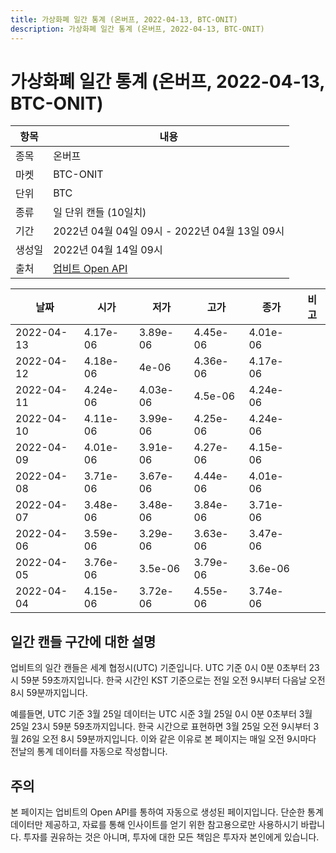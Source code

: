 ```yaml
---
title: 가상화폐 일간 통계 (온버프, 2022-04-13, BTC-ONIT)
description: 가상화폐 일간 통계 (온버프, 2022-04-13, BTC-ONIT)
---
```



가상화폐 일간 통계 (온버프, 2022-04-13, BTC-ONIT)
===

|항목|내용|
|--|--|
|종목|온버프|
|마켓|BTC-ONIT|
|단위|BTC|
|종류|일 단위 캔들 (10일치)|
|기간|2022년 04월 04일 09시 - 2022년 04월 13일 09시|
|생성일|2022년 04월 14일 09시|
|출처|[업비트 Open API](https://docs.upbit.com)|


|날짜|시가|저가|고가|종가|비고|
|--|--|--|--|--|--|
|2022-04-13|4.17e-06|3.89e-06|4.45e-06|4.01e-06|    |
|2022-04-12|4.18e-06|4e-06|4.36e-06|4.17e-06|    |
|2022-04-11|4.24e-06|4.03e-06|4.5e-06|4.24e-06|    |
|2022-04-10|4.11e-06|3.99e-06|4.25e-06|4.24e-06|    |
|2022-04-09|4.01e-06|3.91e-06|4.27e-06|4.15e-06|    |
|2022-04-08|3.71e-06|3.67e-06|4.44e-06|4.01e-06|    |
|2022-04-07|3.48e-06|3.48e-06|3.84e-06|3.71e-06|    |
|2022-04-06|3.59e-06|3.29e-06|3.63e-06|3.47e-06|    |
|2022-04-05|3.76e-06|3.5e-06|3.79e-06|3.6e-06|    |
|2022-04-04|4.15e-06|3.72e-06|4.55e-06|3.74e-06|    |


일간 캔들 구간에 대한 설명
---


업비트의 일간 캔들은 세계 협정시(UTC) 기준입니다. 
UTC 기준 0시 0분 0초부터 23시 59분 59초까지입니다. 
한국 시간인 KST 기준으로는 전일 오전 9시부터 다음날 오전 8시 59분까지입니다. 


예를들면, UTC 기준 3월 25일 데이터는 UTC 시준 3월 25일 0시 0분 0초부터 3월 25일 23시 59분 59초까지입니다. 
한국 시간으로 표현하면 3월 25일 오전 9시부터 3월 26일 오전 8시 59분까지입니다. 
이와 같은 이유로 본 페이지는 매일 오전 9시마다 전날의 통계 데이터를 자동으로 작성합니다. 


주의
---


본 페이지는 업비트의 Open API를 통하여 자동으로 생성된 페이지입니다. 
단순한 통계 데이터만 제공하고, 자료를 통해 인사이트를 얻기 위한 참고용으로만 사용하시기 바랍니다. 
투자를 권유하는 것은 아니며, 투자에 대한 모든 책임은 투자자 본인에게 있습니다. 
